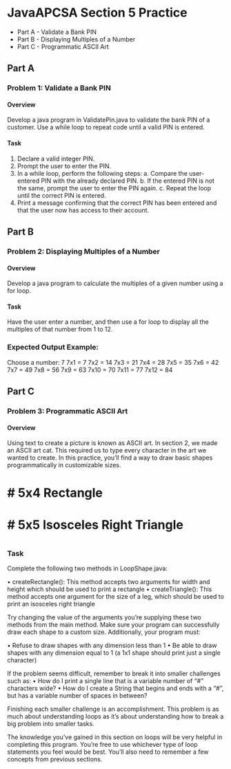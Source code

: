 # JavaAPCSA Section 5 Practice

* Part A - Validate a Bank PIN
* Part B - Displaying Multiples of a Number
* Part C - Programmatic ASCII Art


## Part A

### Problem 1: Validate a Bank PIN

#### Overview

Develop a java program in ValidatePin.java to validate the bank PIN of a customer. Use a while loop to repeat code until a valid PIN is entered.

#### Task

1. Declare a valid integer PIN.
2. Prompt the user to enter the PIN.
3. In a while loop, perform the following steps:
   a. Compare the user-entered PIN with the already declared PIN.
   b. If the entered PIN is not the same, prompt the user to enter the PIN again.
   c. Repeat the loop until the correct PIN is entered.
4. Print a message confirming that the correct PIN has been entered and that the user now has access to their account.


## Part B

### Problem 2: Displaying Multiples of a Number

#### Overview

Develop a java program to calculate the multiples of a given number using a for loop.

#### Task

Have the user enter a number, and then use a for loop to display all the multiples of that number from 1 to 12.

### Expected Output Example:

Choose a number: 7
7x1 = 7
7x2 = 14
7x3 = 21
7x4 = 28
7x5 = 35
7x6 = 42
7x7 = 49
7x8 = 56
7x9 = 63
7x10 = 70
7x11 = 77
7x12 = 84

## Part C

### Problem 3: Programmatic ASCII Art

#### Overview

Using text to create a picture is known as ASCII art. In section 2, we made an ASCII art cat. This required us to type every character in
the art we wanted to create. In this practice, you’ll find a way to draw basic shapes programmatically in customizable sizes.

#####
#   # 5x4 Rectangle
#   #
#####

#
##
# #  5x5 Isosceles Right Triangle
#  #
#####

### Task

Complete the following two methods in LoopShape.java:

• createRectangle(): This method accepts two arguments for width and height which should be used to print a rectangle
• createTriangle(): This method accepts one argument for the size of a leg, which should be used to print an isosceles
right triangle

Try changing the value of the arguments you’re supplying these two methods from the main method. Make sure your program can
successfully draw each shape to a custom size. Additionally, your program must:

• Refuse to draw shapes with any dimension less than 1
• Be able to draw shapes with any dimension equal to 1 (a 1x1 shape should print just a single character)

If the problem seems difficult, remember to break it into smaller challenges such as:
• How do I print a single line that is a variable number of “#” characters wide?
• How do I create a String that begins and ends with a “#”, but has a variable number of spaces in between?

Finishing each smaller challenge is an accomplishment. This problem is as much about understanding loops as it’s about
understanding how to break a big problem into smaller tasks.

The knowledge you’ve gained in this section on loops will be very helpful in completing this program. You’re free to use whichever type
of loop statements you feel would be best. You’ll also need to remember a few concepts from previous sections.